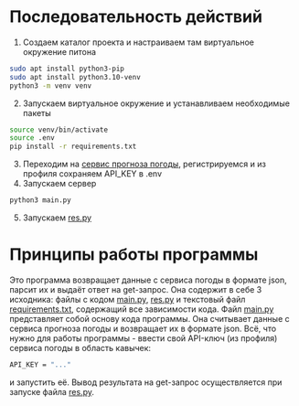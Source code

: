 # Последовательность действий

1) Создаем каталог проекта и настраиваем там виртуальное окружение питона


```bash
sudo apt install python3-pip
sudo apt install python3.10-venv
python3 -m venv venv
```

2) Запускаем виртуальное окружение и устанавливаем необходимые пакеты

```bash
source venv/bin/activate
source .env
pip install -r requirements.txt
```
3) Переходим на [сервис прогноза погоды](https://www.visualcrossing.com/sign-up), регистрируемся и из профиля сохраняем API_KEY в .env
4) Запускаем сервер

```bash
python3 main.py
```
5) Запускаем [res.py](.res.py)

# Принципы работы программы
Это программа возвращает данные с сервиса погоды в формате json, парсит их и выдаёт ответ на get-запрос. Она содержит в себе 3 исходника: файлы с кодом [main.py](main.py), [res.py](res.py) и текстовый файл [requirements.txt](requirements.txt), содержащий все зависимости кода.
Файл [main.py](main.py) представляет собой основу кода программы. Она считывает данные с сервиса прогноза погоды и возвращает их в формате json. Всё, что нужно для работы программы - ввести свой API-ключ (из профиля) сервиса погоды в область кавычек:
```bash
API_KEY = "..."
```
и запустить её.
Вывод результата на get-запрос осуществляется при запуске файла [res.py](res.py).